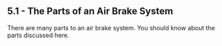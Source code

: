 ## 5.1 - The Parts of an Air Brake System
There are many parts to an air brake system. You should know about the parts discussed here.